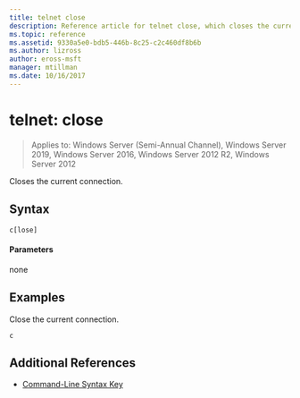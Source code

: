 ```yaml
---
title: telnet close
description: Reference article for telnet close, which closes the current telnet connection.
ms.topic: reference
ms.assetid: 9330a5e0-bdb5-446b-8c25-c2c460df8b6b
ms.author: lizross
author: eross-msft
manager: mtillman
ms.date: 10/16/2017
---
```

# telnet: close

> Applies to: Windows Server (Semi-Annual Channel), Windows Server 2019, Windows Server 2016, Windows Server 2012 R2, Windows Server 2012

Closes the current connection.

## Syntax
```
c[lose]
```
#### Parameters
none
## Examples
Close the current connection.
```
c
```
## Additional References
- [Command-Line Syntax Key](command-line-syntax-key.md)
